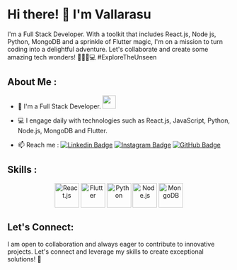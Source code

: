 # Hi there! 👋 I'm Vallarasu

I'm a Full Stack Developer. With a toolkit that includes  React.js, Node js, Python, MongoDB and a sprinkle of Flutter magic, I'm on a mission to turn coding into a delightful adventure. Let's collaborate and create some amazing tech wonders! 🌌🚀✨💻 #ExploreTheUnseen

## About Me :

- 🏦 I'm a Full Stack Developer.
  <img src="https://media.giphy.com/media/WUlplcMpOCEmTGBtBW/giphy.gif" width="30">
  
- 💻 I engage daily with technologies such as React.js, JavaScript, Python, Node.js, MongoDB and Flutter.


- 📫 Reach me : 
  [![Linkedin Badge](https://img.shields.io/badge/-vallarasu-blue?style=flat-square&logo=Linkedin&logoColor=white&link=https://www.linkedin.com/in/vallarasu-j/)](https://www.linkedin.com/in/vallarasu-j/)
   [![Instagram Badge](https://img.shields.io/badge/-vallarasu.prince-833AB4?style=flat-square&logo=Instagram&logoColor=white&link=https://www.instagram.com/vallarasu.prince/)](https://www.instagram.com/vallarasu.prince/)
   [![GitHub Badge](https://img.shields.io/badge/-vallarasu-181717?style=flat-square&logo=GitHub&logoColor=white&link=https://github.com/vallarasu-prince)](https://github.com/vallarasu-prince/)

## Skills :

<p align="center">
  <img src="https://www.vectorlogo.zone/logos/reactjs/reactjs-icon.svg" alt="React.js" width="55" height="55"/>
  <img src="https://www.vectorlogo.zone/logos/flutterio/flutterio-icon.svg" alt="Flutter" width="55" height="55"/>
  <img src="https://www.vectorlogo.zone/logos/python/python-icon.svg" alt="Python" width="55" height="55"/>
  <img src="https://www.vectorlogo.zone/logos/nodejs/nodejs-icon.svg" alt="Node.js" width="55" height="55"/>
  <img src="https://www.vectorlogo.zone/logos/mongodb/mongodb-icon.svg" alt="MongoDB" width="55" height="55"/>
</p>

## Let's Connect:

I am open to collaboration and always eager to contribute to innovative projects. Let's connect and leverage my skills to create exceptional solutions! 🚀
